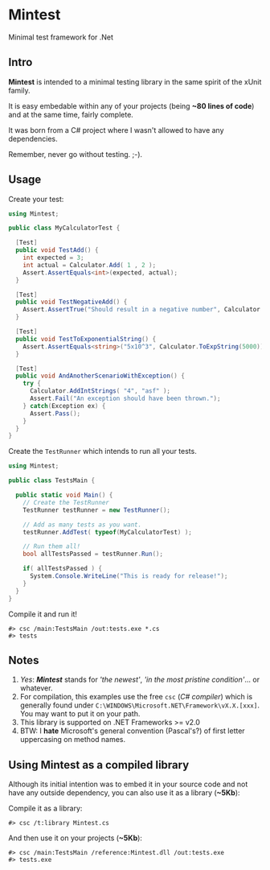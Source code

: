 # Mintest

Minimal test framework for .Net

## Intro

**Mintest** is intended to a minimal testing library in the same spirit
of the xUnit family.

It is easy embedable within any of your projects (being **~80 lines of
code**) and at the same time, fairly complete.

It was born from a C# project where I wasn't allowed to have any
dependencies.

Remember, never go without testing. ;-).

## Usage

Create your test:

``` c#
using Mintest;

public class MyCalculatorTest {

  [Test]
  public void TestAdd() {
    int expected = 3;
    int actual = Calculator.Add( 1 , 2 );
    Assert.AssertEquals<int>(expected, actual);
  }

  [Test]
  public void TestNegativeAdd() {
    Assert.AssertTrue("Should result in a negative number", Calculator.Add(5,-99) < 0);
  }

  [Test]
  public void TestToExponentialString() {
    Assert.AssertEquals<string>("5x10^3", Calculator.ToExpString(5000));
  }

  [Test]
  public void AndAnotherScenarioWithException() {
    try {
      Calculator.AddIntStrings( "4", "asf" );
      Assert.Fail("An exception should have been thrown.");
    } catch(Exception ex) {
      Assert.Pass();
    }
  }
}
```

Create the `TestRunner` which intends to run all your tests.

``` c#
using Mintest;

public class TestsMain {

  public static void Main() {
    // Create the TestRunner
    TestRunner testRunner = new TestRunner();

    // Add as many tests as you want.
    testRunner.AddTest( typeof(MyCalculatorTest) );

    // Run them all!
    bool allTestsPassed = testRunner.Run();

    if( allTestsPassed ) {
      System.Console.WriteLine("This is ready for release!");
    }
  }
}
```

Compile it and run it!

```
#> csc /main:TestsMain /out:tests.exe *.cs
#> tests
```

## Notes

 1. *Yes*: ***Mintest*** stands for *'the newest'*, *'in the most pristine
condition'*... or whatever.
 1. For compilation, this examples use the free `csc` (*C# compiler*)
    which is generally found under `C:\WINDOWS\Microsoft.NET\Framework\vX.X.[xxx]`. You may want to put it on your path.
 1. This library is supported on .NET Frameworks >= v2.0
 1. BTW: I **hate** Microsoft's general convention (Pascal's?) of first letter uppercasing on method names.

## Using Mintest as a compiled library

Although its initial intention was to embed it in your source code and not have any outside dependency, you can also use it as a library (**~5Kb**):

Compile it as a library:

```
#> csc /t:library Mintest.cs
```

And then use it on your projects (**~5Kb**):

```
#> csc /main:TestsMain /reference:Mintest.dll /out:tests.exe
#> tests.exe
```
